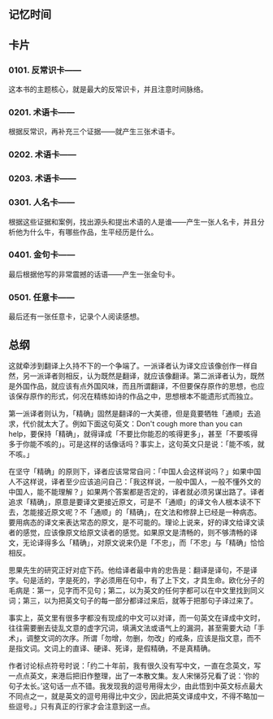 ## 记忆时间

## 卡片

### 0101. 反常识卡——

这本书的主题核心，就是最大的反常识卡，并且注意时间脉络。

### 0201. 术语卡——

根据反常识，再补充三个证据——就产生三张术语卡。

### 0202. 术语卡——

### 0203. 术语卡——

### 0301. 人名卡——

根据这些证据和案例，找出源头和提出术语的人是谁——产生一张人名卡，并且分析他为什么牛，有哪些作品，生平经历是什么。

### 0401. 金句卡——

最后根据他写的非常震撼的话语——产生一张金句卡。

### 0501. 任意卡——

最后还有一张任意卡，记录个人阅读感想。

## 总纲

这就牵涉到翻译上久持不下的一个争端了。一派译者认为译文应该像创作一样自然，另一派译者则相反，认为既然是翻译，就应该像翻译。第二派译者认为，既然是外国作品，就应该有点外国风味，而且所谓翻译，不但要保存原作的思想，也应该保存原作的形式，何况在精练如诗的作品之中，思想根本不能遗形式而独立。

第一派译者则认为，「精确」固然是翻译的一大美德，但是竟要牺牲「通顺」去追求，代价就太大了。例如下面这句英文：Don't cough more than you can help，要保持「精确」，就得译成「不要比你能忍的咳得更多」，甚至「不要咳得多于你能不咳的」。可是这样的话像话吗？事实上，这句英文只是说：「能不咳，就不咳。」

在坚守「精确」的原则下，译者应该常常自问：「中国人会这样说吗？」如果中国人不这样说，译者至少应该追问自己：「我这样说，一般中国人，一般不懂外文的中国人，能不能理解？」如果两个答案都是否定的，译者就必须另谋出路了。译者追求「精确」，原意是要译文更接近原文，可是不「通顺」的译文令人根本读不下去，怎能接近原文呢？不「通顺」的「精确」，在文法和修辞上已经是一种病态。要用病态的译文来表达常态的原文，是不可能的。理论上说来，好的译文给译文读者的感觉，应该像原文给原文读者的感觉。如果原文是清畅的，则不够清畅的译文，无论译得多么「精确」，对原文说来仍是「不忠」，而「不忠」与「精确」恰恰相反。

思果先生的研究正好对症下药。他给译者最中肯的忠告是：翻译是译句，不是译字。句是活的，字是死的，字必须用在句中，有了上下文，才具生命。欧化分子的毛病是：第一，见字而不见句；第二，以为英文的任何字都可以在中文里找到同义词；第三，以为把英文句子的每一部分都译过来后，就等于把那句子译过来了。

事实上，英文里有很多字都没有现成的中文可以对译，而一句英文在译成中文时，往往需要删去徒乱文意的虚字冗词，填满文法或语气上的漏洞，甚至需要大动「手术」，调整文词的次序。所谓「勿增，勿删，勿改」的戒条，应该是指文意，而不是指文词。文词上的直译、硬译、死译，是假精确，不是真精确。

作者讨论标点符号时说：「约二十年前，我有很久没有写中文，一直在念英文，写一点点英文，来港后把旧作整理，出了一本散文集。友人宋悌芬兄看了说：‘你的句子太长。’这句话一点不错。我发现我的逗号用得太少，由此悟到中英文标点最大不同点之一，就是英文的逗号用得比中文少，因此把英文译成中文，不得不略加一些逗号。」只有真正的行家才会注意到这一点。